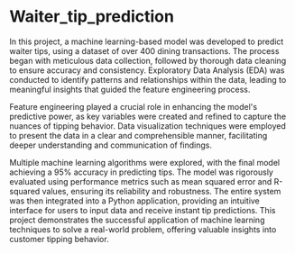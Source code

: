 # Waiter_tip_prediction

In this project, a machine learning-based model was developed to predict waiter tips, using a dataset of over 400 dining transactions. The process began with meticulous data collection, followed by thorough data cleaning to ensure accuracy and consistency. Exploratory Data Analysis (EDA) was conducted to identify patterns and relationships within the data, leading to meaningful insights that guided the feature engineering process.

Feature engineering played a crucial role in enhancing the model's predictive power, as key variables were created and refined to capture the nuances of tipping behavior. Data visualization techniques were employed to present the data in a clear and comprehensible manner, facilitating deeper understanding and communication of findings.

Multiple machine learning algorithms were explored, with the final model achieving a 95% accuracy in predicting tips. The model was rigorously evaluated using performance metrics such as mean squared error and R-squared values, ensuring its reliability and robustness. The entire system was then integrated into a Python application, providing an intuitive interface for users to input data and receive instant tip predictions. This project demonstrates the successful application of machine learning techniques to solve a real-world problem, offering valuable insights into customer tipping behavior.

